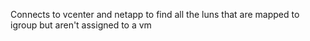 Connects to vcenter and netapp to find all the luns that are mapped to igroup but aren't assigned to a vm